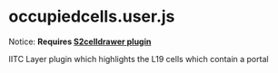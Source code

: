 # occupiedcells.user.js
Notice: <b>Requires <a href="https://github.com/Wintervorst/iitc/tree/master/plugins/s2celldrawer">S2celldrawer plugin</a></b>

IITC Layer plugin which highlights the L19 cells which contain a portal
